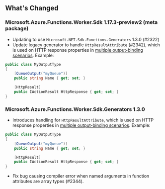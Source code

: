 ## What's Changed

<!-- Please add your release notes in the following format:
- My change description (#PR/#issue)
-->

### Microsoft.Azure.Functions.Worker.Sdk 1.17.3-preview2 (meta package)

- Updating to use `Microsoft.NET.Sdk.Functions.Generators` 1.3.0 (#2322)
- Update legacy generator to handle `HttpResultAttribute` (#2342), which is used on HTTP response properties in [multiple output-binding scenarios](https://learn.microsoft.com/en-us/azure/azure-functions/dotnet-isolated-process-guide?tabs=windows#multiple-output-bindings). Example:

```csharp
public class MyOutputType
{
    [QueueOutput("myQueue")]
    public string Name { get; set; }

    [HttpResult]
    public IActionResult HttpResponse { get; set; }
}
```

### Microsoft.Azure.Functions.Worker.Sdk.Generators 1.3.0

- Introduces handling for `HttpResultAttribute`, which is used on HTTP response properties in [multiple output-binding scenarios](https://learn.microsoft.com/en-us/azure/azure-functions/dotnet-isolated-process-guide?tabs=windows#multiple-output-bindings). Example:

```csharp
public class MyOutputType
{
    [QueueOutput("myQueue")]
    public string Name { get; set; }

    [HttpResult]
    public IActionResult HttpResponse { get; set; }
}
```

- Fix bug causing compiler error when named arguments in function attributes are array types (#2344).